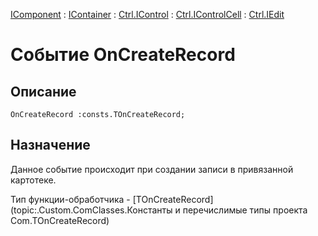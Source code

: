 ﻿---
Link: .Ctrl.IEdit.@OnCreateRecord
---

[IComponent](topic:Com.Custom.ComClasses.IComponent.Default) :
[IContainer](topic:Com.Custom.ComClasses.IContainer.Default) :
[Ctrl.IControl](topic:Com.Custom.ComClasses.Ctrl.IControl.Default) :
[Ctrl.IControlCell](topic:Com.Custom.ComClasses.Ctrl.IControlCell.Default) :
[Ctrl.IEdit](Default)

# Событие OnCreateRecord

## Описание

    OnCreateRecord :consts.TOnCreateRecord;

## Назначение

Данное событие происходит при создании записи в привязанной картотеке.

Тип функции-обработчика -
[TOnCreateRecord](topic:.Custom.ComClasses.Константы и перечислимые типы проекта Com.TOnCreateRecord)